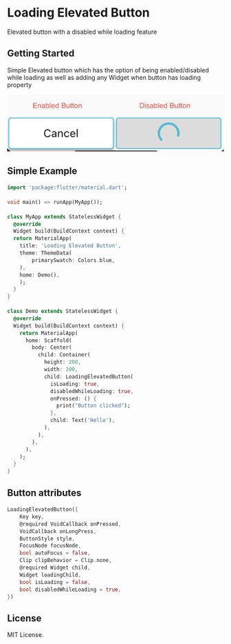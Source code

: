 # Loading Elevated Button

Elevated button with a disabled while loading feature

## Getting Started

Simple Elevated button which has the option of being enabled/disabled while loading as well as adding any Widget when button has loading property

![You can see Image inside images folder...](https://github.com/Eliathoran/loading_elevated_button/blob/master/images/button_types.png)

## Simple Example
```dart
import 'package:flutter/material.dart';

void main() => runApp(MyApp());

class MyApp extends StatelessWidget {
  @override
  Widget build(BuildContext context) {
  return MaterialApp(
    title: 'Loading Elevated Button',
    theme: ThemeData(
        primarySwatch: Colors.blue,
    ),
    home: Demo(),
    );
  }
}

class Demo extends StatelessWidget {
  @override
  Widget build(BuildContext context) {
    return MaterialApp(
      home: Scaffold(
        body: Center(
          child: Container(
            height: 200,
            width: 200,
            child: LoadingElevatedButton(
              isLoading: true,
              disabledWhileLoading: true,
              onPressed: () {
                print("Button clicked");
              },
              child: Text('Hello'),
            ),
          ),
        ),
      ),
    );
  }
}
```

## Button attributes

```dart
LoadingElevatedButton({
    Key key,
    @required VoidCallback onPressed,
    VoidCallback onLongPress,
    ButtonStyle style,
    FocusNode focusNode,
    bool autoFocus = false,
    Clip clipBehavior = Clip.none,
    @required Widget child,
    Widget loadingChild,
    bool isLoading = false,
    bool disabledWhileLoading = true,
})
```

## License
MIT License.
